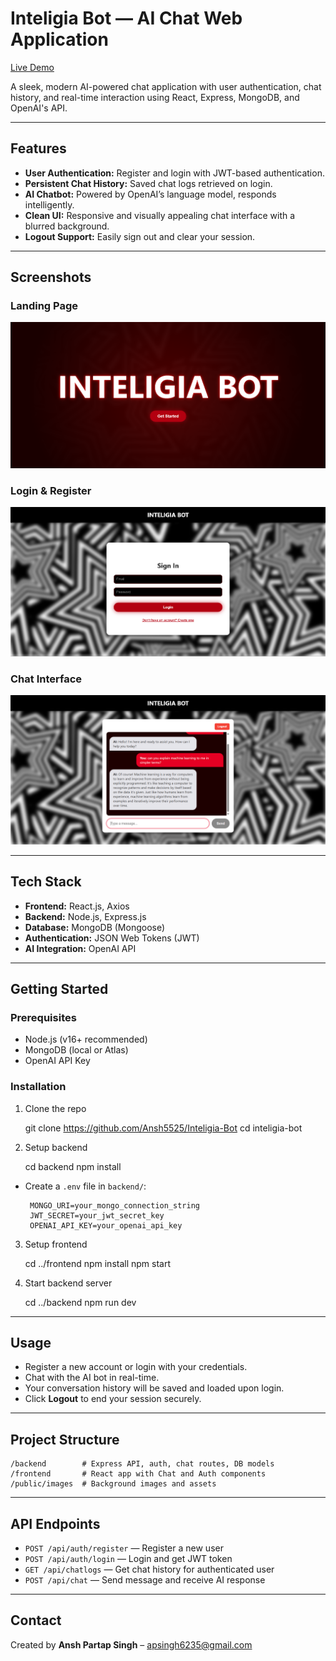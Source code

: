 # Inteligia Bot — AI Chat Web Application   
[Live Demo](https://www.youtube.com/watch?v=3lEn34VKO9I)

A sleek, modern AI-powered chat application with user authentication, chat history, and real-time interaction using React, Express, MongoDB, and OpenAI's API.

---

## Features

- **User Authentication:** Register and login with JWT-based authentication.
- **Persistent Chat History:** Saved chat logs retrieved on login.
- **AI Chatbot:** Powered by OpenAI’s language model, responds intelligently.
- **Clean UI:** Responsive and visually appealing chat interface with a blurred background.
- **Logout Support:** Easily sign out and clear your session.

---

## Screenshots

### Landing Page  
![Landing Page](./screenshots/landing.png)

### Login & Register  
![Login and Register Screen](./screenshots/auth-screen.png)

### Chat Interface  
![Chat Interface](./screenshots/chat-screen.png)

---

## Tech Stack

- **Frontend:** React.js, Axios  
- **Backend:** Node.js, Express.js  
- **Database:** MongoDB (Mongoose)  
- **Authentication:** JSON Web Tokens (JWT)  
- **AI Integration:** OpenAI API

---

## Getting Started

### Prerequisites

- Node.js (v16+ recommended)
- MongoDB (local or Atlas)
- OpenAI API Key

### Installation

1. Clone the repo

    git clone https://github.com/Ansh5525/Inteligia-Bot
    cd inteligia-bot

2. Setup backend

    cd backend
    npm install

- Create a `.env` file in `backend/`:

       MONGO_URI=your_mongo_connection_string
       JWT_SECRET=your_jwt_secret_key
       OPENAI_API_KEY=your_openai_api_key

3. Setup frontend

    cd ../frontend
    npm install
    npm start

4. Start backend server

    cd ../backend
    npm run dev

---

## Usage

- Register a new account or login with your credentials.
- Chat with the AI bot in real-time.
- Your conversation history will be saved and loaded upon login.
- Click **Logout** to end your session securely.

---

## Project Structure

    /backend        # Express API, auth, chat routes, DB models
    /frontend       # React app with Chat and Auth components
    /public/images  # Background images and assets

---

## API Endpoints

- `POST /api/auth/register` — Register a new user  
- `POST /api/auth/login` — Login and get JWT token  
- `GET /api/chatlogs` — Get chat history for authenticated user  
- `POST /api/chat` — Send message and receive AI response  


---

## Contact

Created by **Ansh Partap Singh** – [apsingh6235@gmail.com](mailto:apsingh6235@gmail.com)  
